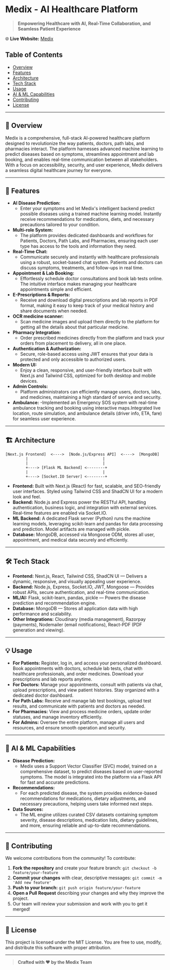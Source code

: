 # Medix - AI Healthcare Platform

> **Empowering Healthcare with AI, Real-Time Collaboration, and Seamless Patient Experience**

🌐 **Live Website:** [Medix](https://medix-weld.vercel.app/)

## Table of Contents
- [Overview](#overview)
- [Features](#features)
- [Architecture](#architecture)
- [Tech Stack](#tech-stack)
- [Usage](#usage)
- [AI & ML Capabilities](#ai--ml-capabilities)
- [Contributing](#contributing)
- [License](#license)

---

## 🌟 Overview
Medix is a comprehensive, full-stack AI-powered healthcare platform designed to revolutionize the way patients, doctors, path labs, and pharmacies interact. The platform harnesses advanced machine learning to predict diseases based on symptoms, streamlines appointment and lab booking, and enables real-time communication between all stakeholders. With a focus on accessibility, security, and user experience, Medix delivers a seamless digital healthcare journey for everyone.

---

## 🚀 Features
- **AI Disease Prediction:**
    - Enter your symptoms and let Medix's intelligent backend predict possible diseases using a trained machine learning model. Instantly receive recommendations for medications, diets, and necessary precautions tailored to your condition.
- **Multi-role System:**
    - The platform provides dedicated dashboards and workflows for Patients, Doctors, Path Labs, and Pharmacies, ensuring each user type has access to the tools and information they need.
- **Real-Time Chat:**
    - Communicate securely and instantly with healthcare professionals using a robust, socket-based chat system. Patients and doctors can discuss symptoms, treatments, and follow-ups in real time.
- **Appointment & Lab Booking:**
    - Effortlessly schedule doctor consultations and book lab tests online. The intuitive interface makes managing your healthcare appointments simple and efficient.
- **E-Prescriptions & Reports:**
    - Receive and download digital prescriptions and lab reports in PDF format, making it easy to keep track of your medical history and share documents when needed.
- **OCR medicine scanner:**
    - Scan medicine images and upload them directly to the platform for getting all the
    details about that particular medicine.
- **Pharmacy Integration:**
    - Order prescribed medicines directly from the platform and track your orders from placement to delivery, all in one place.
- **Authentication & Authorization:**
    - Secure, role-based access using JWT ensures that your data is protected and only accessible to authorized users.
- **Modern UI:**
    - Enjoy a clean, responsive, and user-friendly interface built with Next.js and Tailwind CSS, optimized for both desktop and mobile devices.
- **Admin Controls:**
    - Platform administrators can efficiently manage users, doctors, labs, and medicines, maintaining a high standard of service and security.
- **Ambulance:**
    -Implemented an Emergency SOS system with real-time ambulance tracking and booking using interactive maps.Integrated live location, route simulation, and ambulance details (driver info, ETA, fare) for seamless user experience.
---

## 🏗️ Architecture
```
[Next.js Frontend]  <---->  [Node.js/Express API]  <---->  [MongoDB]
         |                                 |
         |                                 |
         +----> [Flask ML Backend] <--------+
         |                                 |
         +----> [Socket.IO Server] <--------+
```
- **Frontend:** Built with Next.js (React) for fast, scalable, and SEO-friendly user interfaces. Styled using Tailwind CSS and ShadCN UI for a modern look and feel.
- **Backend:** Node.js and Express power the RESTful API, handling authentication, business logic, and integration with external services. Real-time features are enabled via Socket.IO.
- **ML Backend:** A dedicated Flask server (Python) runs the machine learning models, leveraging scikit-learn and pandas for data processing and prediction. Model artifacts are managed with pickle.
- **Database:** MongoDB, accessed via Mongoose ODM, stores all user, appointment, and medical data securely and efficiently.

---

## 🛠️ Tech Stack
- **Frontend:** Next.js, React, Tailwind CSS, ShadCN UI — Delivers a dynamic, responsive, and visually appealing user experience.
- **Backend:** Node.js, Express, Socket.IO, JWT, Mongoose — Provides robust APIs, secure authentication, and real-time communication.
- **ML/AI:** Flask, scikit-learn, pandas, pickle — Powers the disease prediction and recommendation engine.
- **Database:** MongoDB — Stores all application data with high performance and scalability.
- **Other Integrations:** Cloudinary (media management), Razorpay (payments), Nodemailer (email notifications), React-PDF (PDF generation and viewing).

---

## 💡 Usage
- **For Patients:** Register, log in, and access your personalized dashboard. Book appointments with doctors, schedule lab tests, chat with healthcare professionals, and order medicines. Download your prescriptions and lab reports anytime.
- **For Doctors:** Manage your appointments, consult with patients via chat, upload prescriptions, and view patient histories. Stay organized with a dedicated doctor dashboard.
- **For Path Labs:** Receive and manage lab test bookings, upload test results, and communicate with patients and doctors as needed.
- **For Pharmacies:** View and process medicine orders, update order statuses, and manage inventory efficiently.
- **For Admins:** Oversee the entire platform, manage all users and resources, and ensure smooth operation and security.

---


## 🤖 AI & ML Capabilities
- **Disease Prediction:**
    - Medix uses a Support Vector Classifier (SVC) model, trained on a comprehensive dataset, to predict diseases based on user-reported symptoms. The model is integrated into the platform via a Flask API for fast and accurate predictions.
- **Recommendations:**
    - For each predicted disease, the system provides evidence-based recommendations for medications, dietary adjustments, and necessary precautions, helping users take informed next steps.
- **Data Sources:**
    - The ML engine utilizes curated CSV datasets containing symptom severity, disease descriptions, medication lists, dietary guidelines, and more, ensuring reliable and up-to-date recommendations.

---

## 🤝 Contributing
We welcome contributions from the community! To contribute:
1. **Fork the repository** and create your feature branch: `git checkout -b feature/your-feature`
2. **Commit your changes** with clear, descriptive messages: `git commit -m 'Add new feature'`
3. **Push to your branch:** `git push origin feature/your-feature`
4. **Open a Pull Request** describing your changes and why they improve the project.
5. Our team will review your submission and work with you to get it merged!

---

## 📄 License
This project is licensed under the MIT License. You are free to use, modify, and distribute this software with proper attribution.

---

> **Crafted with ❤️ by the Medix Team**
